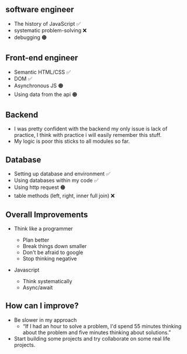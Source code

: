 ## software engineer

- The history of JavaScript ✅
- systematic problem-solving ❌
- debugging 🟠


## Front-end engineer

- Semantic HTML/CSS ✅
- DOM ✅
- Asynchronous JS 🟠
- Using data from the api 🟠

## Backend 

- I was pretty confident with the backend my only issue is lack of practice, I think with practice i will easily remember this stuff.
- My logic is poor this sticks to all modules so far.

## Database

- Setting up database and environment ✅
- Using databases within my code ✅
- Using http request 🟠
- table methods (left, right, inner full join) ❌


## Overall Improvements

- Think like a programmer
  - Plan better
  - Break things down smaller
  - Don't be afraid to google
  - Stop thinking negative 

- Javascript 
  - Think systematically 
  - Async/await



## How can I improve? 

- Be slower in my approach 
  - “If I had an hour to solve a problem, I'd spend 55 minutes thinking about the problem and five minutes thinking about solutions.”
- Start building some projects and try collaborate on some real life projects.



